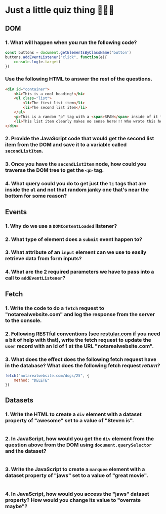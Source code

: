 # Just a little quiz thing 🤷🏻‍♂️

## DOM

### 1. What will happen when you run the following code?

```javascript
const buttons = document.getElementsByClassName('button')
buttons.addEventListener("click", function(e){
    console.log(e.target)
})    
```
### Use the following HTML to answer the rest of the questions.

```html
<div id="container">
    <h4>This is a cool heading!</h4>
    <ul class="list">
        <li>The first list item</li>
        <li>The second list item</li>
    </ul>
    <p>This is a random "p" tag with a <span>SPAN</span> inside of it for some reason!</p>
    <li>This list item clearly makes no sense here!!! Who wrote this horrible code?</li>
</div>
```

### 2. Provide the JavaScript code that would get the second list item from the DOM and save it to a variable called `secondListItem`.

### 3. Once you have the `secondListItem` node, how could you traverse the DOM tree to get the `<p>` tag.

### 4. What query could you do to get just the `li` tags that are inside the `ul` and not that random janky one that's near the bottom for some reason?

## Events

### 1. Why do we use a `DOMContentLoaded` listener?

### 2. What type of element does a `submit` event happen to?

### 3. What attribute of an `input` element can we use to easily retrieve data from form inputs?

### 4. What are the 2 required parameters we have to pass into a call to `addEventListener`?

## Fetch

### 1. Write the code to do a `fetch` request to "notarealwebsite.com" and log the response from the server to the console.

### 2. Following RESTful conventions (see [restular.com](http://www.restular.com) if you need a bit of help with that), write the fetch request to update the `user` record with an id of 1 at the URL "notarealwebsite.com".

### 3. What does the effect does the following fetch request have in the database? What does the following fetch request *return*? 

```javascript
fetch("notarealwebsite.com/dogs/25", {
    method: "DELETE"
})
```

## Datasets

### 1. Write the HTML to create a `div` element with a dataset property of "awesome" set to a value of "Steven is".

```HTML

```

### 2. In JavaScript, how would you get the `div` element from the question above from the DOM using `document.querySelector` and the dataset?

```javascript

```

### 3. Write the JavaScript to create a `marquee` element with a dataset property of "jaws" set to a value of "great movie".

```javascript

```

### 4. In JavaScript, how would you access the "jaws" dataset property? How would you change its value to "overrate maybe"?

